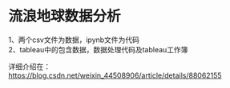 # 流浪地球数据分析
1、两个csv文件为数据，ipynb文件为代码  
2、tableau中的包含数据，数据处理代码及tableau工作簿  
  
详细介绍在：https://blog.csdn.net/weixin_44508906/article/details/88062155
